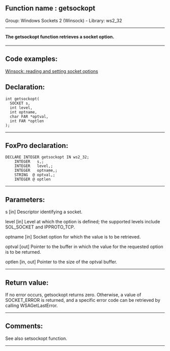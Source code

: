 
## Function name : getsockopt
Group: Windows Sockets 2 (Winsock) - Library: ws2_32    
***  


#### The getsockopt function retrieves a socket option.
***  


## Code examples:
[Winsock: reading and setting socket options](../../samples/sample_232.md)  

## Declaration:
```foxpro  
int getsockopt(
  SOCKET s,
  int level,
  int optname,
  char FAR *optval,
  int FAR *optlen
);  
```  
***  


## FoxPro declaration:
```foxpro  
DECLARE INTEGER getsockopt IN ws2_32;
	INTEGER   s,;
	INTEGER   level,;
	INTEGER   optname,;
	STRING  @ optval,;
	INTEGER @ optlen  
```  
***  


## Parameters:
s 
[in] Descriptor identifying a socket. 

level 
[in] Level at which the option is defined; the supported levels include SOL_SOCKET and IPPROTO_TCP. 

optname 
[in] Socket option for which the value is to be retrieved. 

optval 
[out] Pointer to the buffer in which the value for the requested option is to be returned. 

optlen 
[in, out] Pointer to the size of the optval buffer. 
  
***  


## Return value:
If no error occurs, getsockopt returns zero. Otherwise, a value of SOCKET_ERROR is returned, and a specific error code can be retrieved by calling WSAGetLastError.  
***  


## Comments:
See also setsockopt function.  
  
***  

